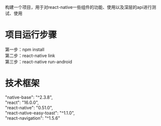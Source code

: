 
构建一个项目，用于对react-native一些组件的功能、使用以及深层的api进行测试、使用

# 项目运行步骤
第一步：npm install <br>
第二步：react-native link <br>
第三步：react-native run-android<br>



# 技术框架
"native-base": "^2.3.8", <br>
"react": "16.0.0", <br>
"react-native": "0.51.0", <br>
"react-native-easy-toast": "^1.1.0", <br>
"react-navigation": "^1.5.6"<br>
